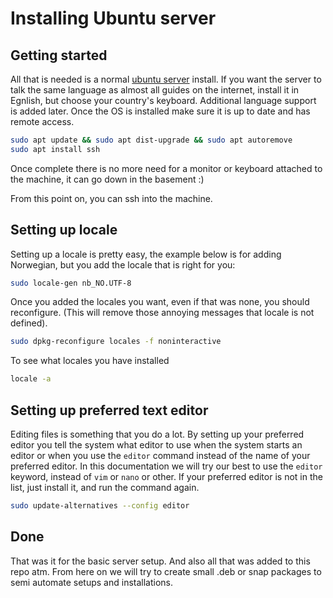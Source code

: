 Installing Ubuntu server
========================

Getting started
---------------

All that is needed is a normal [ubuntu server](https://www.ubuntu.com/download/server) install. If you want the server to talk the same language as almost all guides on the internet, install it in Egnlish, but choose your country's keyboard. Additional language support is added later. Once the OS is installed make sure it is up to date and has remote access.
```sh
sudo apt update && sudo apt dist-upgrade && sudo apt autoremove
sudo apt install ssh
```
Once complete there is no more need for a monitor or keyboard attached to the machine, it can go down in the basement :)

From this point on, you can ssh into the machine.

Setting up locale
-----------------

Setting up a locale is pretty easy, the example below is for adding Norwegian, but you add the locale that is right for you:
```sh
sudo locale-gen nb_NO.UTF-8
```

Once you added the locales you want, even if that was none, you should reconfigure. (This will remove those annoying messages that locale is not defined).

```sh
sudo dpkg-reconfigure locales -f noninteractive
```

To see what locales you have installed
```sh
locale -a
```

Setting up preferred text editor
--------------------------------

Editing files is something that you do a lot. By setting up your preferred editor you tell the system what editor to use when the system starts an editor or when you use the `editor` command instead of the name of your preferred editor. In this documentation we will try our best to use the `editor` keyword, instead of `vim` or `nano` or other. If your preferred editor is not in the list, just install it, and run the command again.

```sh
sudo update-alternatives --config editor
```

Done
----

That was it for the basic server setup. And also all that was added to this repo atm. From here on we will try to create small .deb or snap packages to semi automate setups and installations.
